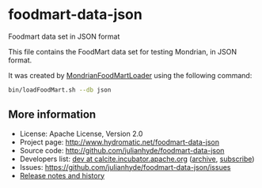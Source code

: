 # foodmart-data-json
Foodmart data set in JSON format

This file contains the FoodMart data set for testing Mondrian, in JSON
format.

It was created by
[MondrianFoodMartLoader](http://mondrian.pentaho.com/api/mondrian/test/loader/MondrianFoodMartLoader.html)
using the following command:

```bash
bin/loadFoodMart.sh --db json
```

## More information

* License: Apache License, Version 2.0
* Project page: http://www.hydromatic.net/foodmart-data-json
* Source code: http://github.com/julianhyde/foodmart-data-json
* Developers list:
  <a href="mailto:dev@calcite.incubator.apache.org">dev at calcite.incubator.apache.org</a>
  (<a href="http://mail-archives.apache.org/mod_mbox/incubator-calcite-dev/">archive</a>,
  <a href="mailto:dev-subscribe@calcite.incubator.apache.org">subscribe</a>)
* Issues: https://github.com/julianhyde/foodmart-data-json/issues
* <a href="HISTORY.md">Release notes and history</a>
